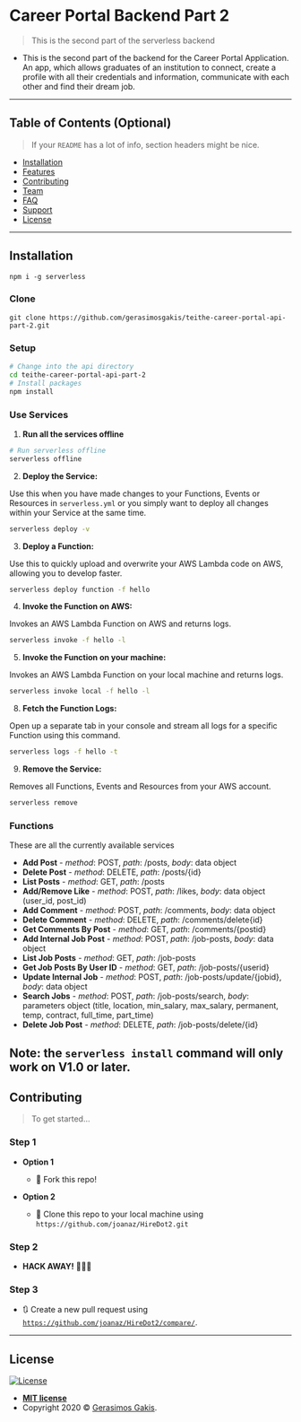 # Career Portal Backend Part 2

> This is the second part of the serverless backend

- This is the second part of the backend for the Career Portal Application. An app, which allows graduates of an institution
to connect, create a profile with all their credentials and information, communicate with each other and find their dream job.

---

## Table of Contents (Optional)

> If your `README` has a lot of info, section headers might be nice.

- [Installation](#installation)
- [Features](#features)
- [Contributing](#contributing)
- [Team](#team)
- [FAQ](#faq)
- [Support](#support)
- [License](#license)


---

## Installation

```npm i -g serverless```

### Clone

```git clone https://github.com/gerasimosgakis/teithe-career-portal-api-part-2.git```

### Setup

```bash
# Change into the api directory
cd teithe-career-portal-api-part-2
# Install packages
npm install
```
### Use Services
1. **Run all the services offline**
```bash
# Run serverless offline
serverless offline
```

2. **Deploy the Service:**

Use this when you have made changes to your Functions, Events or Resources in `serverless.yml` or you simply want to deploy all changes within your Service at the same time.

```bash
serverless deploy -v
```

3. **Deploy a Function:**

Use this to quickly upload and overwrite your AWS Lambda code on AWS, allowing you to develop faster.

```bash
serverless deploy function -f hello
```

4. **Invoke the Function on AWS:**

Invokes an AWS Lambda Function on AWS and returns logs.

```bash
serverless invoke -f hello -l
```

5. **Invoke the Function on your machine:**

Invokes an AWS Lambda Function on your local machine and returns logs.

```bash
serverless invoke local -f hello -l
```

8. **Fetch the Function Logs:**

Open up a separate tab in your console and stream all logs for a specific Function using this command.

```bash
serverless logs -f hello -t
```

9. **Remove the Service:**

Removes all Functions, Events and Resources from your AWS account.

```bash
serverless remove
```

### Functions

These are all the currently available services

- **Add Post** - *method*: POST, *path*: /posts, *body*: data object
- **Delete Post** - *method*: DELETE, *path*: /posts/{id}
- **List Posts** - *method*: GET, *path*: /posts
- **Add/Remove Like** - *method*: POST, *path*: /likes, *body*: data object (user_id, post_id)
- **Add Comment** - *method*: POST, *path*: /comments, *body*: data object
- **Delete Comment** - *method*: DELETE, *path*: /comments/delete{id}
- **Get Comments By Post** - *method*: GET, *path*: /comments/{postid}
- **Add Internal Job Post** - *method*: POST, *path*: /job-posts, *body*: data object
- **List Job Posts** - *method*: GET, *path*: /job-posts
- **Get Job Posts By User ID** - *method*: GET, *path*: /job-posts/{userid}
- **Update Internal Job** - *method*: POST, *path*: /job-posts/update/{jobid}, *body*: data object
- **Search Jobs** - *method*: POST, *path*: /job-posts/search, *body*: parameters object (title, location, min_salary, max_salary, permanent, temp, contract, full_time, part_time)
- **Delete Job Post** - *method*: DELETE, *path*: /job-posts/delete/{id}

**Note**: the `serverless install` command will only work on V1.0 or later.
---

## Contributing

> To get started...

### Step 1

- **Option 1**
    - 🍴 Fork this repo!

- **Option 2**
    - 👯 Clone this repo to your local machine using `https://github.com/joanaz/HireDot2.git`

### Step 2

- **HACK AWAY!** 🔨🔨🔨

### Step 3

- 🔃 Create a new pull request using <a href="https://github.com/joanaz/HireDot2/compare/" target="_blank">`https://github.com/joanaz/HireDot2/compare/`</a>.
---

## License

[![License](http://img.shields.io/:license-mit-blue.svg?style=flat-square)](http://badges.mit-license.org)

- **[MIT license](http://opensource.org/licenses/mit-license.php)**
- Copyright 2020 © <a href="http://gerasimosgakis.com" target="_blank">Gerasimos Gakis</a>.
